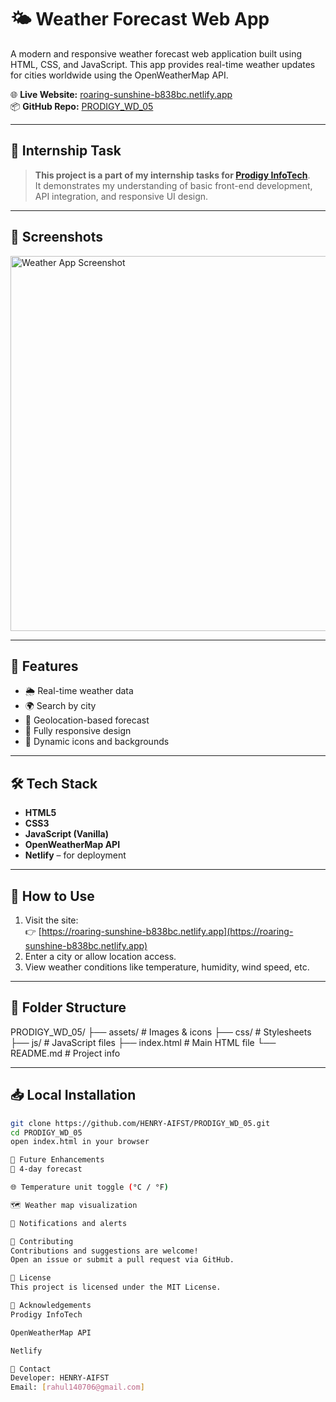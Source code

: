 # 🌤️ Weather Forecast Web App

A modern and responsive weather forecast web application built using HTML, CSS, and JavaScript. This app provides real-time weather updates for cities worldwide using the OpenWeatherMap API.

🌐 **Live Website:** [roaring-sunshine-b838bc.netlify.app](https://roaring-sunshine-b838bc.netlify.app)  
📦 **GitHub Repo:** [PRODIGY_WD_05](https://github.com/HENRY-AIFST/PRODIGY_WD_05)

---

## 📌 Internship Task

> **This project is a part of my internship tasks for [Prodigy InfoTech](https://prodigyinfotech.dev/)**.  
It demonstrates my understanding of basic front-end development, API integration, and responsive UI design.

---

## 📸 Screenshots

<img src="https://github.com/HENRY-AIFST/PRODIGY_WD_05/blob/main/assets/screenshot1.png" alt="Weather App Screenshot" width="600"/>

---

## 🚀 Features

- 🌦️ Real-time weather data
- 🌍 Search by city
- 📍 Geolocation-based forecast
- 📱 Fully responsive design
- 🌈 Dynamic icons and backgrounds

---

## 🛠️ Tech Stack

- **HTML5**
- **CSS3**
- **JavaScript (Vanilla)**
- **OpenWeatherMap API**
- **Netlify** – for deployment

---

## 🧩 How to Use

1. Visit the site:  
   👉 [https://roaring-sunshine-b838bc.netlify.app](https://roaring-sunshine-b838bc.netlify.app)
2. Enter a city or allow location access.
3. View weather conditions like temperature, humidity, wind speed, etc.

---

## 📁 Folder Structure

PRODIGY_WD_05/
├── assets/ # Images & icons
├── css/ # Stylesheets
├── js/ # JavaScript files
├── index.html # Main HTML file
└── README.md # Project info

---

## 📥 Local Installation

```bash
git clone https://github.com/HENRY-AIFST/PRODIGY_WD_05.git
cd PRODIGY_WD_05
open index.html in your browser

🧠 Future Enhancements
📆 4-day forecast

🌐 Temperature unit toggle (°C / °F)

🗺️ Weather map visualization

🔔 Notifications and alerts

🤝 Contributing
Contributions and suggestions are welcome!
Open an issue or submit a pull request via GitHub.

📄 License
This project is licensed under the MIT License.

🙌 Acknowledgements
Prodigy InfoTech

OpenWeatherMap API

Netlify

📧 Contact
Developer: HENRY-AIFST
Email: [rahul140706@gmail.com] 

